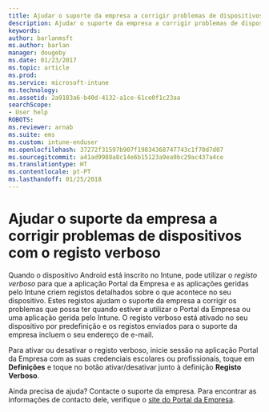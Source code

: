 ```yaml
---
title: Ajudar o suporte da empresa a corrigir problemas de dispositivos com o registo verboso | Documentos da Microsoft
description: Ajudar o suporte da empresa a corrigir problemas de dispositivos com o registo verboso
keywords: 
author: barlanmsft
ms.author: barlan
manager: dougeby
ms.date: 01/23/2017
ms.topic: article
ms.prod: 
ms.service: microsoft-intune
ms.technology: 
ms.assetid: 2a9183a6-b40d-4132-a1ce-61ce0f1c23aa
searchScope:
- User help
ROBOTS: 
ms.reviewer: arnab
ms.suite: ems
ms.custom: intune-enduser
ms.openlocfilehash: 37272f31597b907f19834368747743c1f70d7d07
ms.sourcegitcommit: a41ad9988a8c14e6b15123a9ea9bc29ac437a4ce
ms.translationtype: HT
ms.contentlocale: pt-PT
ms.lasthandoff: 01/25/2018
---
```

# <a name="help-your-company-support-fix-device-issues-with-verbose-logging"></a>Ajudar o suporte da empresa a corrigir problemas de dispositivos com o registo verboso

Quando o dispositivo Android está inscrito no Intune, pode utilizar o *registo verboso* para que a aplicação Portal da Empresa e as aplicações geridas pelo Intune criem registos detalhados sobre o que acontece no seu dispositivo. Estes registos ajudam o suporte da empresa a corrigir os problemas que possa ter quando estiver a utilizar o Portal da Empresa ou uma aplicação gerida pelo Intune. O registo verboso está ativado no seu dispositivo por predefinição e os registos enviados para o suporte da empresa incluem o seu endereço de e-mail.

Para ativar ou desativar o registo verboso, inicie sessão na aplicação Portal da Empresa com as suas credenciais escolares ou profissionais, toque em **Definições** e toque no botão ativar/desativar junto à definição **Registo Verboso**.

Ainda precisa de ajuda? Contacte o suporte da empresa. Para encontrar as informações de contacto dele, verifique o [site do Portal da Empresa](https://portal.manage.microsoft.com#HelpDeskDialog).
